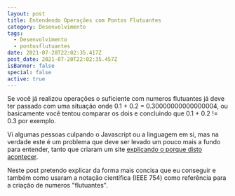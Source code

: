 ```yaml
---
layout: post
title: Entendendo Operações com Pontos Flutuantes
category: Desenvolvimento
tags:
  - Desenvolvimento
  - pontosflutuantes
date: 2021-07-20T22:02:35.417Z
post_date: 2021-07-20T22:02:35.457Z
isBanner: false
special: false
active: true
---
```

Se você já realizou operações o suficiente com numeros flutuantes já deve ter passado com uma situação onde 0.1 + 0.2 = 0.30000000000000004, ou basicamente você tentou comparar os dois e concluindo que 0.1 + 0.2 != 0.3 por exemplo. 

Vi algumas pessoas culpando o Javascript ou a linguagem em si, mas na verdade este é um problema que deve ser levado um pouco mais a fundo para entender, tanto que criaram um site [explicando o porque disto acontecer](https://0.30000000000000004.com/).

Neste post pretendo explicar da forma mais concisa que eu conseguir e também como usaram a notação científica (IEEE 754) como referência para a criação de numeros "flutuantes".

